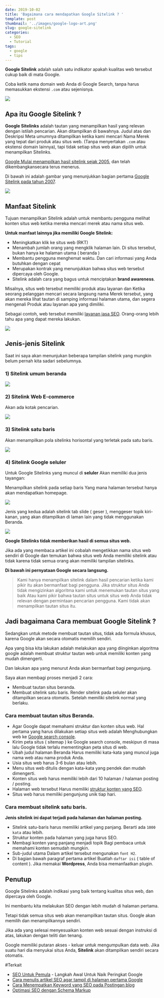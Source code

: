 ```yaml
---
date: 2019-10-02
title: 'Bagaimana cara mendapatkan Google Sitelink ? '
template: post
thumbnail: '../images/google-logo-art.png'
slug: google-sitelink
categories:
  - SEO
  - Tutorial
tags:
  - google
  - tips
---
```


**Google Sitelink** adalah salah satu indikator apakah kualitas web tersebut cukup baik di mata Google. 

Coba ketik nama domain web Anda di Google Search, tanpa harus memasukkan ekstensi `.com` atau sejenisnya.

![](../images/google-sitelink.png)

## Apa itu Google Sitelink ?

**Google Sitelinks** adalah tautan yang menampilkan hasil yang relevan dengan istilah pencarian. Akan ditampilkan di bawahnya. Judul atas dan Deskripsi Meta umumnya ditampilkan ketika kami mencari Nama Merek yang tepat dari produk atau situs web. (Tanpa menyertakan `.com` atau ekstensi domain lainnya), tapi tidak setiap situs web akan dipilih untuk menampilkan Sitelinks.

[Google Mulai menampilkan hasil sitelink sejak 2005](https://www.seroundtable.com/archives/002197.html), dan telah dikembangkansecara terus menerus.

Di bawah ini adalah gambar yang menunjukkan bagian pertama [Google Sitelink pada tahun 2007](https://searchengineland.com/what-are-google-sitelinks-10493).

![](../images/google-sitelinks-old-version.png)

## Manfaat Sitelink

Tujuan menampilkan Sitelink adalah untuk membantu pengguna melihat konten situs web ketika mereka mencari merek atau nama situs web. 

**Untuk manfaat lainnya jika memiliki Google Sitelink:**

- Meningkatkan klik ke situs web (RKT)
- Menambah jumlah orang yang mengklik halaman lain. Di situs tersebut, bukan hanya ke halaman utama ( beranda )
- Membantu pengguna menghemat waktu. Dan cari informasi yang Anda butuhkan dengan cepat
- Merupakan kontrak yang menunjukkan bahwa situs web tersebut dipercaya oleh Google.
- Sitelink adalah cara yang bagus untuk menciptakan **brand awareness**.

Misalnya, situs web tersebut memiliki produk atau layanan dan Ketika seorang pelanggan mencari secara langsung nama Merek tersebut, yang akan mereka lihat tautan di samping informasi halaman utama, dan segera mengenali Produk atau layanan apa yang dimiliki.

Sebagai contoh, web tersebut memiliki [layanan jasa SEO](https://www.aradechoco.com/menyewa-jasa-seo-berkualitas/). Orang-orang lebih tahu apa yang dapat mereka lakukan.

![](../images/sitelink-jasa-seo-keyword.png)

## Jenis-jenis Sitelink

Saat ini saya akan menunjukan beberapa tampilan sitelink yang mungkin belum pernah kita sadari sebelumnya.

### 1) Sitelink umum beranda

![](../images/sitelink-facebook.png)

### 2) Sitelink Web E-commerce 
Akan ada kotak pencarian.

![](../images/sitelink-tokopedia.png)

### 3) Sitelink satu baris
Akan menampilkan pola sitelinks horisontal yang terletak pada satu baris.

![](../images/sitelink-satubaris.png)

### 4) Sitelink Google seluler

Untuk Google Sitelinks yang muncul di **seluler** Akan memiliki dua jenis tayangan: 

Menampilkan sitelink pada setiap baris Yang mana halaman tersebut hanya akan mendapatkan homepage.

![](../images/sitelink-thn.png) 

Jenis yang kedua adalah sitelink tab slide ( geser ), menggeser topik kiri-kanan, yang akan ditampilkan di laman lain yang tidak menggunakan Beranda.

![](../images/sitelink-mal.png)

**Google Sitelinks tidak memberikan hasil di semua situs web.**

Jika ada yang membaca artikel ini cobalah mengetikkan nama situs web sendiri di Google dan temukan bahwa situs web Anda memiliki sitelink atau tidak karena tidak semua orang akan memiliki tampilan sitelinks.

**Di bawah ini pernyataan Google secara langsung.**

> Kami hanya menampilkan sitelink dalam hasil pencarian ketika kami pikir itu akan bermanfaat bagi pengguna. Jika struktur situs Anda tidak mengizinkan algoritma kami untuk menemukan tautan situs yang baik Atau kami pikir bahwa tautan situs untuk situs web Anda tidak relevan dengan permintaan pencarian pengguna. Kami tidak akan menampilkan tautan situs itu.

## Jadi bagaimana Cara membuat Google Sitelink ?

Sedangkan untuk metode membuat tautan situs, tidak ada formula khusus, karena Google akan secara otomatis memilih sendiri. 

Apa yang bisa kita lakukan adalah melakukan apa yang diinginkan algoritma google adalah membuat struktur tautan web untuk memiliki konten yang mudah dimengerti.

Dan lakukan apa yang menurut Anda akan bermanfaat bagi pengunjung.

Saya akan membagi proses menjadi 2 cara: 

- Membuat tautan situs beranda. 
- Membuat sitelink satu baris. Render sitelink pada seluler akan ditampilkan secara otomatis. Setelah memiliki sitelink normal yang berlaku.

### Cara membuat tautan situs Beranda.

- Agar Google dapat memahami struktur dan konten situs web. Hal pertama yang harus dilakukan setiap situs web adalah Menghubungkan web ke [Google search console](https://search.google.com/search-console/welcome).
- Kirim peta situs ( sitemap ) ke Google search console, meskipun di masa lalu Google tidak terlalu mementingkan peta situs di web.
- Ubah judul halaman Beranda Harus memiliki kata-kata yang muncul juga nama web atau nama produk Anda.
- Usia situs web harus 3-6 bulan atau lebih.
- Menu situs web ditulis dengan kata-kata yang pendek dan mudah dimengerti.
- Konten situs web harus memiliki lebih dari 10 halaman / halaman posting / posting.
- Halaman web tersebut Harus memiliki [struktur konten yang SEO](https://www.aradechoco.com/optimasi-schema-markup/).
- Situs web harus memiliki pengunjung unik tiap hari. 

### Cara membuat sitelink satu baris.

**Jenis sitelink ini dapat terjadi pada halaman dan halaman posting.**

- Sitelink satu-baris harus memiliki artikel yang panjang. Berarti ada `1000 kata` atau lebih.
- Struktur konten pada halaman yang juga harus SEO. 
- Membagi konten yang panjang menjadi topik Bagi pembaca untuk memahami konten semudah mungkin.
- Sub-judul utama Dalam artikel tersebut mengunakan `font H2`.
- Di bagian bawah paragraf pertama artikel Buatlah `daftar isi` ( table of content ). Jika memakai **Wordpress**, Anda bisa memanfaatkan plugin.


## Penutup

Google Sitelinks adalah indikasi yang baik tentang kualitas situs web, dan dipercaya oleh Google. 

Ini membantu kita melakukan SEO dengan lebih mudah di halaman pertama. 

Tetapi tidak semua situs web akan menampilkan tautan situs. Google akan memilih dan menampilkannya sendiri. 

Jika ada yang selesai menyesuaikan konten web sesuai dengan instruksi di atas, lakukan dengan teliti dan tenang. 

Google memiliki putaran akses - keluar untuk mengumpulkan data web. Jika suatu hari dia menyukai situs Anda, **Sitelink** akan ditampilkan sendiri secara otomatis.


#Terkait

- [SEO Untuk Pemula](https://www.aradechoco.com/SEO-untuk-pemula/) - Langkah Awal Untuk Naik Peringkat Google 
- [Cara menulis artikel SEO agar tampil di halaman pertama Google](https://www.aradechoco.com/menulis-artikel-seo/)
- [Cara Menempatkan Keyword yang SEO pada Postingan blog](https://www.aradechoco.com/menempatkan-keyword-seo/)
- [Optimasi SEO dengan Schema Markup](https://www.aradechoco.com/optimasi-schema-markup/)



